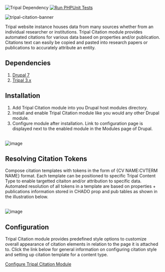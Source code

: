 ![Tripal Dependency](https://img.shields.io/badge/tripal-%3E=3.0-brightgreen)
[![Run PHPUnit Tests](https://github.com/UofS-Pulse-Binfo/tripal_citation/actions/workflows/phpunit.yml/badge.svg)](https://github.com/UofS-Pulse-Binfo/tripal_citation/actions/workflows/phpunit.yml)

![tripal-citation-banner](https://user-images.githubusercontent.com/15472253/174119538-0b9698ab-bcbb-40a8-8cc8-be62dca72044.png)

Tripal website instance houses data from many sources whether from an individual researcher or institutions. Tripal Citation module provides automated citations for various data based on properties and/or publication. Citations text can easily be copied and pasted into research papers or publications to accurately attribute an entity.


## Dependencies

1. [Drupal 7](https://www.drupal.org/)
2. [Tripal 3.x](http://tripal.info/)


## Installation
1. Add Tripal Citation module into you Drupal host modules directory. 
2. Install and enable Tripal Citation module like you would any other Drupal module.
3. Configure module after installation. Link to configuration page is displayed next to the enabled module in the Modules page of Drupal.
<br /><br />

![image](https://user-images.githubusercontent.com/15472253/174120403-47e992a8-c0bb-4ea9-9645-be2abf5fd207.png)

## Resolving Citation Tokens

Compose citation templates with tokens in the form of {CV NAME:CVTERM NAME} format. Each template can be positioned to specific Tripal Content Type to enable targetted citaiton and/or attribution to specific data. Automated resolution of all tokens in a template are based on properties + publications information stored in CHADO prop and pub tables as shown in the illustration below.
<br /><br />

![image](https://user-images.githubusercontent.com/15472253/174138584-f6e0dfee-801f-43b0-b313-6c316565ce32.png)

## Configuration

Tripal Citation module provides predefined style options to customize overall appearance of citation elements in relation to the page it is attached to. Click the link below for general information on configuring citation style and setting up citation template for a content type.

[Configure Tripal Citation Module](https://github.com/UofS-Pulse-Binfo/tripal_citation)

